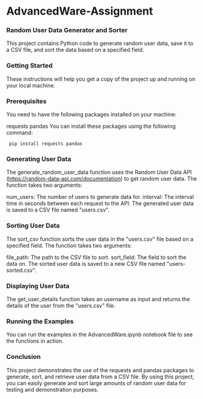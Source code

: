 # AdvancedWare-Assignment

### Random User Data Generator and Sorter
This project contains Python code to generate random user data, save it to a CSV file, and sort the data based on a specified field.

### Getting Started
These instructions will help you get a copy of the project up and running on your local machine.

### Prerequisites
You need to have the following packages installed on your machine:

requests
pandas
You can install these packages using the following command:

<code> pip install requests pandas </code>

### Generating User Data
The generate_random_user_data function uses the Random User Data API (https://random-data-api.com/documentation) to get random user data. The function takes two arguments:

num_users: The number of users to generate data for.
interval: The interval time in seconds between each request to the API.
The generated user data is saved to a CSV file named "users.csv".

### Sorting User Data
The sort_csv function sorts the user data in the "users.csv" file based on a specified field. The function takes two arguments:

file_path: The path to the CSV file to sort.
sort_field: The field to sort the data on.
The sorted user data is saved to a new CSV file named "users-sorted.csv".

### Displaying User Data
The get_user_details function takes an username as input and returns the details of the user from the "users.csv" file.

### Running the Examples
You can run the examples in the AdvancedWare.ipynb notebook file to see the functions in action.

### Conclusion
This project demonstrates the use of the requests and pandas packages to generate, sort, and retrieve user data from a CSV file. By using this project, you can easily generate and sort large amounts of random user data for testing and demonstration purposes.
